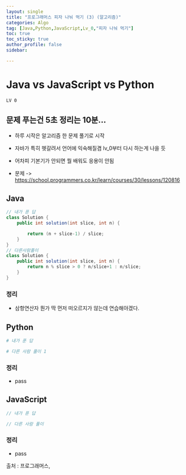 ```yaml
---
layout: single
title: "프로그래머스 피자 나눠 먹기 (3) (알고리즘)"
categories: Algo
tag: [Java,Python,JavaScript,Lv_0,"피자 나눠 먹기"]
toc: true
toc_sticky: true
author_profile: false
sidebar:

---
```

# Java vs JavaScript vs Python
`LV 0`
## 문제 푸는건 5초 정리는 10분...

- 하루 시작은 알고리즘 한 문제 풀기로 시작
- 자바가 특히 헷갈려서 언어에 익숙해질겸 lv_0부터 다시 하는게 나을 듯
- 어차피 기본기가 안되면 뭘 배워도 응용이 안됨

- 문제 -> https://school.programmers.co.kr/learn/courses/30/lessons/120816

## Java

```java
// 내가 푼 답
class Solution {
    public int solution(int slice, int n) {

        return (n + slice-1) / slice;
    }
}
// 다른사람풀이 
class Solution {
    public int solution(int slice, int n) {
        return n % slice > 0 ? n/slice+1 : n/slice;
    }
}
```
### 정리
- 삼항연산자 뭔가 딱 먼저 떠오르지가 않는데 연습해야겠다.



## Python
```python
# 내가 푼 답

# 다른 사람 풀이 1


```
### 정리
- pass



## JavaScript

```javascript
// 내가 푼 답

// 다른 사람 풀이

```
### 정리
- pass


출처 : 프로그래머스,